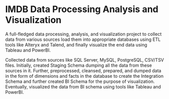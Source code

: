 # IMDB Data Processing Analysis and Visualization

A full-fledged data processing, analysis, and visualization project to collect data from various sources load them into appropriate databases using ETL tools like Alteryx and Talend, and finally visualize the end data using Tableau and PowerBI.

Collected data from sources like SQL Server, MySQL, PostgreSQL, CSV/TSV files. Initially, created Staging Schema dumping all the data from these sources in it. Further, preprocessed, cleansed, prepared, and dumped data in the form of dimensions and facts in the database to create the Integration Schema and further created BI Schema for the purpose of visualization. Eventually, visualized the data from BI schema using tools like Tableau and PowerBI.
